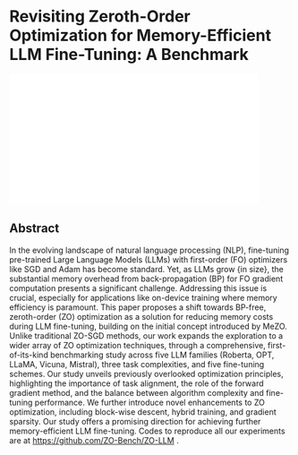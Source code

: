 # Revisiting Zeroth-Order Optimization for Memory-Efficient LLM Fine-Tuning: A Benchmark

![](../../blank.jpg)

## Abstract

In the evolving landscape of natural language processing (NLP), fine-tuning
pre-trained Large Language Models (LLMs) with first-order (FO) optimizers like
SGD and Adam has become standard. Yet, as LLMs grow {in size}, the substantial
memory overhead from back-propagation (BP) for FO gradient computation presents
a significant challenge. Addressing this issue is crucial, especially for
applications like on-device training where memory efficiency is paramount. This
paper proposes a shift towards BP-free, zeroth-order (ZO) optimization as a
solution for reducing memory costs during LLM fine-tuning, building on the
initial concept introduced by MeZO. Unlike traditional ZO-SGD methods, our work
expands the exploration to a wider array of ZO optimization techniques, through
a comprehensive, first-of-its-kind benchmarking study across five LLM families
(Roberta, OPT, LLaMA, Vicuna, Mistral), three task complexities, and five
fine-tuning schemes. Our study unveils previously overlooked optimization
principles, highlighting the importance of task alignment, the role of the
forward gradient method, and the balance between algorithm complexity and
fine-tuning performance. We further introduce novel enhancements to ZO
optimization, including block-wise descent, hybrid training, and gradient
sparsity. Our study offers a promising direction for achieving further
memory-efficient LLM fine-tuning. Codes to reproduce all our experiments are at
https://github.com/ZO-Bench/ZO-LLM .
